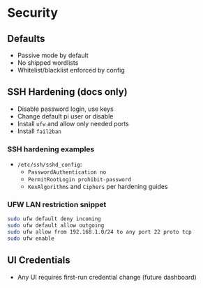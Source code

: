 # Security

## Defaults

- Passive mode by default
- No shipped wordlists
- Whitelist/blacklist enforced by config

## SSH Hardening (docs only)

- Disable password login, use keys
- Change default pi user or disable
- Install `ufw` and allow only needed ports
- Install `fail2ban`

### SSH hardening examples

- `/etc/ssh/sshd_config`:
  - `PasswordAuthentication no`
  - `PermitRootLogin prohibit-password`
  - `KexAlgorithms` and `Ciphers` per hardening guides

### UFW LAN restriction snippet

```bash
sudo ufw default deny incoming
sudo ufw default allow outgoing
sudo ufw allow from 192.168.1.0/24 to any port 22 proto tcp
sudo ufw enable
```

## UI Credentials

- Any UI requires first-run credential change (future dashboard)
